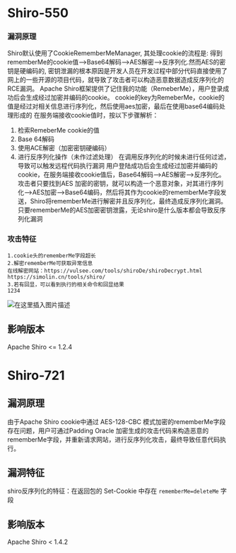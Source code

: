 # Shiro-550

### 漏洞原理

Shiro默认使用了CookieRememberMeManager, 其处理cookie的流程是: 得到rememberMe的cookie值–>Base64解码–>AES解密–>反序列化.然而AES的密钥是硬编码的, 密钥泄漏的根本原因是开发人员在开发过程中部分代码直接使用了网上的一些开源的项目代码，就导致了攻击者可以构造恶意数据造成反序列化的RCE漏洞。
Apache Shiro框架提供了记住我的功能（RemeberMe），⽤户登录成功后会⽣成经过加密并编码的cookie。
cookie的key为RemeberMe，cookie的值是经过对相关信息进⾏序列化，然后使⽤aes加密，最后在使⽤base64编码处理形成的
在服务端接收cookie值时，按以下步骤解析：

1. 检索RemeberMe cookie的值
2. Base 64解码
3. 使⽤ACE解密（加密密钥硬编码）
4. 进⾏反序列化操作（未作过滤处理）
   在调⽤反序列化的时候未进⾏任何过滤，导致可以触发远程代码执⾏漏洞
   ⽤户登陆成功后会⽣成经过加密并编码的cookie，在服务端接收cookie值后，Base64解码–>AES解密–>反序列化。攻击者只要找到AES
   加密的密钥，就可以构造⼀个恶意对象，对其进⾏序列化–>AES加密–>Base64编码，然后将其作为cookie的rememberMe字段发送，Shiro将rememberMe进⾏解密并且反序列化，最终造成反序列化漏洞。只要rememberMe的AES加密密钥泄露，⽆论shiro是什么版本都会导致反序列化漏洞

### 攻击特征

```
1.cookie头的rememberMe字段超长
2.解密rememberMe可获取异常信息
在线解密网站：https://vulsee.com/tools/shiroDe/shiroDecrypt.html https://simolin.cn/tools/shiro/
3.若有回显，可以看到执行的相关命令和回显结果
1234
```

![在这里插入图片描述](https://img-blog.csdnimg.cn/c3d31cafbe3d460e80b30341e2500afe.png)

## 影响版本

Apache Shiro <= 1.2.4



# Shiro-721

## 漏洞原理

由于Apache Shiro cookie中通过 AES-128-CBC 模式加密的rememberMe字段存在问题，用户可通过Padding Oracle 加密生成的攻击代码来构造恶意的rememberMe字段，并重新请求网站，进行反序列化攻击，最终导致任意代码执行。

## 漏洞特征

shiro反序列化的特征：在返回包的 Set-Cookie 中存在 `rememberMe=deleteMe` 字段

## 影响版本

Apache Shiro < 1.4.2